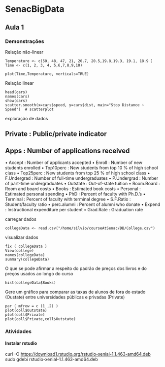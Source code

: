 # SenacBigData

## Aula 1

### Demonstrações

Relação não-linear

```
Temperature <- c(50, 48, 47, 21, 20.7, 20.5,19.8,19.3, 19.1, 18.9 )
Time <- c(1, 2, 3, 4, 5,6,7,8,9,10)

plot(Time,Temperature, verticals=TRUE)
```

Relação linear

```
head(cars) 
names(cars) 
show(cars) 
scatter.smooth(x=cars$speed, y=cars$dist, main="Stop Distance ~ Speed")  # scatterplot
```

exploração de dados

## Private : Public/private indicator
## Apps : Number of applications received
• Accept : Number of applicants accepted
• Enroll : Number of new students enrolled
• Top10perc : New students from top 10 % of high school class
• Top25perc : New students from top 25 % of high school class
• F.Undergrad : Number of full-time undergraduates
• P.Undergrad : Number of part-time undergraduates
• Outstate : Out-of-state tuition
• Room.Board : Room and board costs
• Books : Estimated book costs
• Personal : Estimated personal spending
• PhD : Percent of faculty with Ph.D.’s
• Terminal : Percent of faculty with terminal degree
• S.F.Ratio : Student/faculty ratio
• perc.alumni : Percent of alumni who donate
• Expend : Instructional expenditure per student
• Grad.Rate : Graduation rate

carregar dados

```
collegeData <- read.csv("/home/silvio/courseAtSenac/DB/College.csv")
```

visualizar dados
```
fix ( collegeData )
View(college)
names(collegeData)
summary(collegeData)
```

O que se pode afirmar a respeito do padrão de preços dos livros e do preços usados ao longo do curso
```
hist(collegeData$Books)
```

Gere um gráfico para comparar as taxas de alunos de fora do estado (Oustate) entre universidades públicas e privadas (Private)
```
par ( mfrow = c (1 ,2) )
plot(coll$Outstate)
plot(coll$Private)
plot(coll$Private,coll$Outstate)
```
### Atividades

#### Instalar rstudio
curl -O https://download1.rstudio.org/rstudio-xenial-1.1.463-amd64.deb
sudo gdebi rstudio-xenial-1.1.463-amd64.deb 
